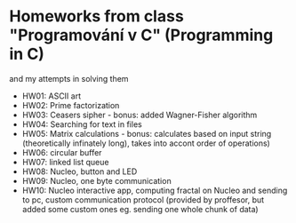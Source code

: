 # Homeworks from class "Programování v C" (Programming in C)
and my attempts in solving them
   - HW01: ASCII art
   - HW02: Prime factorization
   - HW03: Ceasers sipher
	- bonus: added Wagner-Fisher algorithm
   - HW04: Searching for text in files
   - HW05: Matrix calculations
	- bonus: calculates based on input string (theoretically infinately 
long), takes into accont order of operations)
   - HW06: circular buffer
   - HW07: linked list queue
   - HW08: Nucleo, button and LED 
   - HW09: Nucleo, one byte communication
   - HW10: Nucleo interactive app, computing fractal on Nucleo and sending to 
pc, custom communication protocol (provided by proffesor, but added some 
custom ones eg. sending one whole chunk of data)
